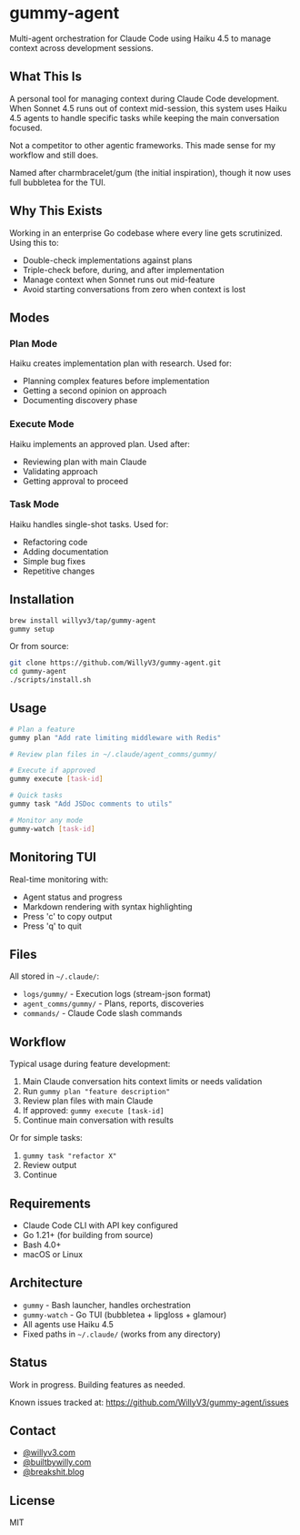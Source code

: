 # gummy-agent

Multi-agent orchestration for Claude Code using Haiku 4.5 to manage context across development sessions.

## What This Is

A personal tool for managing context during Claude Code development. When Sonnet 4.5 runs out of context mid-session, this system uses Haiku 4.5 agents to handle specific tasks while keeping the main conversation focused.

Not a competitor to other agentic frameworks. This made sense for my workflow and still does.

Named after charmbracelet/gum (the initial inspiration), though it now uses full bubbletea for the TUI.

## Why This Exists

Working in an enterprise Go codebase where every line gets scrutinized. Using this to:
- Double-check implementations against plans
- Triple-check before, during, and after implementation
- Manage context when Sonnet runs out mid-feature
- Avoid starting conversations from zero when context is lost

## Modes

### Plan Mode
Haiku creates implementation plan with research. Used for:
- Planning complex features before implementation
- Getting a second opinion on approach
- Documenting discovery phase

### Execute Mode
Haiku implements an approved plan. Used after:
- Reviewing plan with main Claude
- Validating approach
- Getting approval to proceed

### Task Mode
Haiku handles single-shot tasks. Used for:
- Refactoring code
- Adding documentation
- Simple bug fixes
- Repetitive changes

## Installation

```bash
brew install willyv3/tap/gummy-agent
gummy setup
```

Or from source:
```bash
git clone https://github.com/WillyV3/gummy-agent.git
cd gummy-agent
./scripts/install.sh
```

## Usage

```bash
# Plan a feature
gummy plan "Add rate limiting middleware with Redis"

# Review plan files in ~/.claude/agent_comms/gummy/

# Execute if approved
gummy execute [task-id]

# Quick tasks
gummy task "Add JSDoc comments to utils"

# Monitor any mode
gummy-watch [task-id]
```

## Monitoring TUI

Real-time monitoring with:
- Agent status and progress
- Markdown rendering with syntax highlighting
- Press 'c' to copy output
- Press 'q' to quit

## Files

All stored in `~/.claude/`:
- `logs/gummy/` - Execution logs (stream-json format)
- `agent_comms/gummy/` - Plans, reports, discoveries
- `commands/` - Claude Code slash commands

## Workflow

Typical usage during feature development:

1. Main Claude conversation hits context limits or needs validation
2. Run `gummy plan "feature description"`
3. Review plan files with main Claude
4. If approved: `gummy execute [task-id]`
5. Continue main conversation with results

Or for simple tasks:
1. `gummy task "refactor X"`
2. Review output
3. Continue

## Requirements

- Claude Code CLI with API key configured
- Go 1.21+ (for building from source)
- Bash 4.0+
- macOS or Linux

## Architecture

- `gummy` - Bash launcher, handles orchestration
- `gummy-watch` - Go TUI (bubbletea + lipgloss + glamour)
- All agents use Haiku 4.5
- Fixed paths in `~/.claude/` (works from any directory)

## Status

Work in progress. Building features as needed.

Known issues tracked at: https://github.com/WillyV3/gummy-agent/issues

## Contact

- [@willyv3.com](https://willyv3.com)
- [@builtbywilly.com](https://builtbywilly.com)
- [@breakshit.blog](https://breakshit.blog)

## License

MIT
